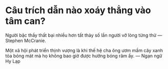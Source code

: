 # Câu trích dẫn nào xoáy thẳng vào tâm can?

Người bậc thầy thất bại nhiều hơn tất thảy số lần người vỡ lòng từng thử ― Stephen McCranie.

Một xã hội phát triển thịnh vượng là khi thế hệ cha ông ươm mầm cây xanh tỏa bóng mát mà họ không bao giờ được hưởng bóng râm ấy. ― Ngạn ngữ Hy Lạp